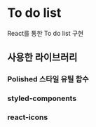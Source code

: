 # To do list 

React를 통한 To do list 구현

## 사용한 라이브러리
### Polished 스타일 유틸 함수
### styled-components
### react-icons
